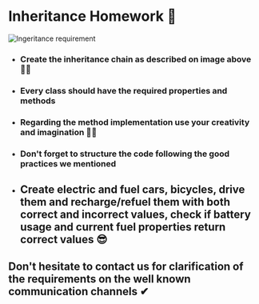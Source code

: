 # Inheritance Homework 🎉

![Ingeritance requirement](../../images/inheritance.jpg)

 - ### Create the inheritance chain as described on image above ☝🏻 
 - ### Every class should have the required properties and methods
 - ### Regarding the method implementation use your creativity and imagination 🐱‍👤
 - ### Don't forget to structure the code following the good practices we mentioned
 - ## Create electric and fuel cars, bicycles, drive them and recharge/refuel them with both correct and incorrect values, check if battery usage and current fuel properties return correct values 😎
 
 
## Don't hesitate to contact us for clarification of the requirements on the well known communication channels ✔
